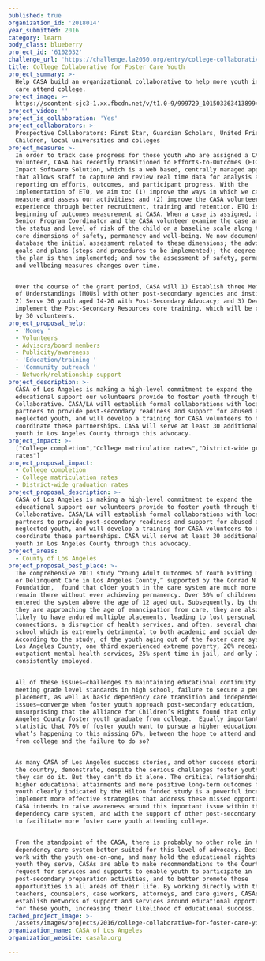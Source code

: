 ```yaml
---
published: true
organization_id: '2018014'
year_submitted: 2016
category: learn
body_class: blueberry
project_id: '6102032'
challenge_url: 'https://challenge.la2050.org/entry/college-collaborative-for-foster-care-youth'
title: College Collaborative for Foster Care Youth
project_summary: >-
  Help CASA build an organizational collaborative to help more youth in foster
  care attend college.
project_image: >-
  https://scontent-sjc3-1.xx.fbcdn.net/v/t1.0-9/999729_10150336341389943_1643926386_n.jpg?_nc_cat=106&oh=b55868733d503ff1d9aa20ba14119629&oe=5C5D0F60
project_video: ''
project_is_collaboration: 'Yes'
project_collaborators: >-
  Prospective Collaborators: First Star, Guardian Scholars, United Friends of
  Children, local universities and colleges
project_measure: >-
  In order to track case progress for those youth who are assigned a CASA
  volunteer, CASA has recently transitioned to Efforts­-to­-Outcomes (ETO)
  Impact Software Solution, which is a web­ based, centrally managed application
  that allows staff to capture and review real­ time data for analysis and
  reporting on efforts, outcomes, and participant progress. With the
  implementation of ETO, we aim to: (1) improve the ways in which we capture,
  measure and assess our activities; and (2) improve the CASA volunteer
  experience through better recruitment, training and retention. ETO is the
  beginning of outcomes measurement at CASA. When a case is assigned, both the
  Senior Program Coordinator and the CASA volunteer examine the case and rate
  the status and level of risk of the child on a baseline scale along the three
  core dimensions of safety, permanency and well-­being. We now document in the
  database the initial assessment related to these dimensions; the advocacy
  goals and plans (steps and procedures to be implemented); the degree to which
  the plan is then implemented; and how the assessment of safety, permanency,
  and well­being measures changes over time. 


  Over the course of the grant period, CASA will 1) Establish three Memorandum
  of Understandings (MOUs) with other post­-secondary agencies and institutions;
  2) Serve 30 youth aged 14­-20 with Post-Secondary Advocacy; and 3) Develop and
  implement the Post­-Secondary Resources core training, which will be completed
  by 30 volunteers.
project_proposal_help:
  - 'Money '
  - Volunteers
  - Advisors/board members
  - Publicity/awareness
  - 'Education/training '
  - 'Community outreach '
  - Network/relationship support
project_description: >-
  CASA of Los Angeles is making a high-level commitment to expand the
  educational support our volunteers provide to foster youth through the College
  Collaborative. CASA/LA will establish formal collaborations with local
  partners to provide post-secondary readiness and support for abused and
  neglected youth, and will develop a training for CASA volunteers to better
  coordinate these partnerships. CASA will serve at least 30 additional foster
  youth in Los Angeles County through this advocacy.
project_impact: >-
  ["College completion","College matriculation rates","District-wide graduation
  rates"]
project_proposal_impact:
  - College completion
  - College matriculation rates
  - District-wide graduation rates
project_proposal_description: >-
  CASA of Los Angeles is making a high-level commitment to expand the
  educational support our volunteers provide to foster youth through the College
  Collaborative. CASA/LA will establish formal collaborations with local
  partners to provide post-secondary readiness and support for abused and
  neglected youth, and will develop a training for CASA volunteers to better
  coordinate these partnerships. CASA will serve at least 30 additional foster
  youth in Los Angeles County through this advocacy.
project_areas:
  - County of Los Angeles
project_proposal_best_place: >-
  The comprehensive 2011 study “Young Adult Outcomes of Youth Exiting Dependent
  or Delinquent Care in Los Angeles County,” supported by the Conrad N. Hilton
  Foundation,  found that older youth in the care system are much more likely to
  remain there without ever achieving permanency. Over 30% of children who
  entered the system above the age of 12 aged out. Subsequently, by the time
  they are approaching the age of emancipation from care, they are also more
  likely to have endured multiple placements, leading to lost personal
  connections, a disruption of health services, and often, several changes in
  school which is extremely detrimental to both academic and social development.
  According to the study, of the youth aging out of the foster care system in
  Los Angeles County, one third experienced extreme poverty, 20% received
  outpatient mental health services, 25% spent time in jail, and only 25% were
  consistently employed. 


  All of these issues—challenges to maintaining educational continuity and
  meeting grade level standards in high school, failure to secure a permanent
  placement, as well as basic dependency care transition and independent living
  issues—converge when foster youth approach post-secondary education, so it is
  unsurprising that the Alliance for Children’s Rights found that only 3% of Los
  Angeles County foster youth graduate from college.  Equally important is the
  statistic that 70% of foster youth want to pursue a higher education. So
  what’s happening to this missing 67%, between the hope to attend and graduate
  from college and the failure to do so?


  As many CASA of Los Angeles success stories, and other success stories around
  the country, demonstrate, despite the serious challenges foster youth face,
  they can do it. But they can't do it alone. The critical relationship between
  higher educational attainments and more positive long-term outcomes for foster
  youth clearly indicated by the Hilton funded study is a powerful incentive to
  implement more effective strategies that address these missed opportunities.
  CASA intends to raise awareness around this important issue within the
  dependency care system, and with the support of other post-secondary programs,
  to facilitate more foster care youth attending college. 


  From the standpoint of the CASA, there is probably no other role in the
  dependency care system better suited for this level of advocacy. Because CASAs
  work with the youth one-on-one, and many hold the educational rights of the
  youth they serve, CASAs are able to make recommendations to the Court to
  request for services and supports to enable youth to participate in
  post-secondary preparation activities, and to better promote those
  opportunities in all areas of their life. By working directly with the youth’s
  teachers, counselors, case workers, attorneys, and care givers, CASAs help
  establish networks of support and services around educational opportunities
  for these youth, increasing their likelihood of educational success.
cached_project_image: >-
  /assets/images/projects/2016/college-collaborative-for-foster-care-youth/scontent-sjc3-1.xx.fbcdn.net/v/t1.0-9/999729_10150336341389943_1643926386_n.jpg
organization_name: CASA of Los Angeles
organization_website: casala.org

---
```

